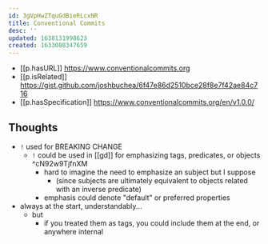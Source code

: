 ```yaml
---
id: 3gVpHwZTquGdBieRLcxNR
title: Conventional Commits
desc: ''
updated: 1638131998623
created: 1633088347659
---
```



- [[p.hasURL]] https://www.conventionalcommits.org 
- [[p.isRelated]] https://gist.github.com/joshbuchea/6f47e86d2510bce28f8e7f42ae84c716
- [[p.hasSpecification]] https://www.conventionalcommits.org/en/v1.0.0/

## Thoughts

- `!` used for BREAKING CHANGE
  - `!` could be used in [[gd]] for emphasizing tags, predicates, or objects  ^cN92w9TjfnXM
    - hard to imagine the need to emphasize an subject but I suppose 
      - (since subjects are ultimately equivalent to objects related with an inverse predicate)
    - emphasis could denote "default" or preferred properties
- always at the start, understandably... 
  - but
    - if you treated them as tags, you could include them at the end, or anywhere internal
